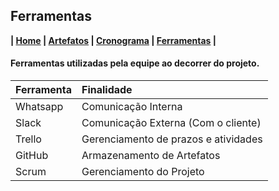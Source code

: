 ## Ferramentas

**| [Home](https://github.com/jussararodrigues/4-periodo/blob/master/README.md) | 
[Artefatos](https://github.com/jussararodrigues/4-periodo/blob/master/pages/Artefatos.md) | 
[Cronograma](https://github.com/jussararodrigues/4-periodo/blob/master/pages/Cronograma.md) |
[Ferramentas](https://github.com/jussararodrigues/4-periodo/blob/master/pages/Ferramentas.md) |**

#### Ferramentas utilizadas pela equipe ao decorrer do projeto.

| Ferramenta | Finalidade                           |
|:-----------|:-------------------------------------|
| Whatsapp   | Comunicação Interna                  |
| Slack      | Comunicação Externa (Com o cliente)  |
| Trello     | Gerenciamento de prazos e atividades |
| GitHub     | Armazenamento de Artefatos           |
| Scrum      | Gerenciamento do Projeto             |
